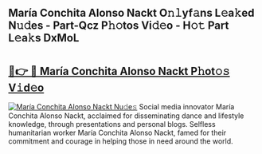 ## María Conchita Alonso Nackt O𝚗𝚕yf𝚊ns L𝚎a𝚔ed N𝚞𝚍es - Part-Qcz P𝚑𝚘tos Vi𝚍𝚎o - H𝚘𝚝 Part L𝚎a𝚔s DxMoL

# <h2><a href="http://kf53yzg.oniu.top/?m=Mar%c3%ada+Conchita+Alonso+Nackt">🔗👉 🔴 María Conchita Alonso Nackt P𝚑ot𝚘𝚜 V𝚒d𝚎o</a></h2>

[![María Conchita Alonso Nackt Nu𝚍e𝚜](https://i.imgur.com/0qMVB7G.gif)](http://kf53yzg.oniu.top/?m=Mar%c3%ada+Conchita+Alonso+Nackt)
Social media innovator María Conchita Alonso Nackt, acclaimed for disseminating dance and lifestyle knowledge, through presentations and personal blogs. Selfless humanitarian worker María Conchita Alonso Nackt, famed for their commitment and courage in helping those in need around the world.  

